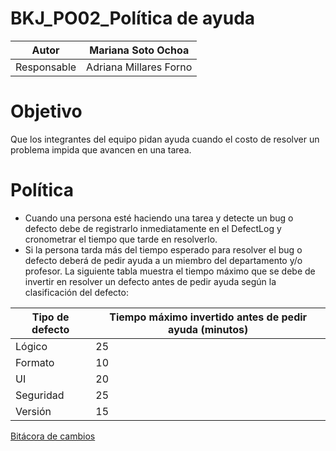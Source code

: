 # BKJ_PO02_Política de ayuda

| Autor | Mariana Soto Ochoa |
| --- | --- |
| Responsable | Adriana Millares Forno |

# Objetivo

Que los integrantes del equipo pidan ayuda cuando el costo de resolver un problema impida que avancen en una tarea.

# Política

- Cuando una persona esté haciendo una tarea y detecte un bug o defecto debe de registrarlo inmediatamente en el DefectLog y cronometrar el tiempo que tarde en resolverlo.
- Si la persona tarda más del tiempo esperado para resolver el bug o defecto deberá de pedir ayuda a un miembro del departamento y/o profesor. La siguiente tabla muestra el tiempo máximo que se debe de invertir en resolver un defecto antes de pedir ayuda según la clasificación del defecto:

| Tipo de defecto  | Tiempo máximo invertido antes de pedir ayuda (minutos) |
| --- | --- |
| Lógico | 25 |
| Formato | 10 |
| UI | 20 |
| Seguridad | 25 |
| Versión | 15 |

[Bitácora de cambios](BKJ_PO02_Poli%CC%81tica%20de%20ayuda%209cdbff2d4e774e6bae4907745d0fd83d/Bita%CC%81cora%20de%20cambios%20b86f7269cafc4000a5fff809e353093f.csv)